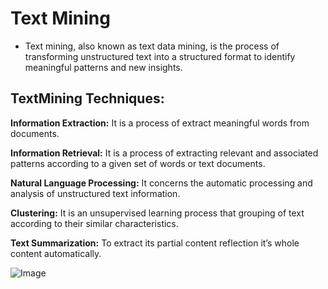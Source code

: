 # Text Mining
- Text mining, also known as text data mining, is the process of transforming unstructured text into a structured format to identify meaningful patterns and new insights.
## TextMining Techniques:
**Information Extraction:** It is a process of extract meaningful words from documents.

**Information Retrieval:** It is a process of extracting relevant and associated patterns according to a given set of words or text documents. 

**Natural Language Processing:** It concerns the automatic processing and analysis of unstructured text information.

**Clustering:** It is an unsupervised learning process that grouping of text according to their similar characteristics.

**Text Summarization:** To extract its partial content reflection it’s whole content automatically.

![Image](https://static.javatpoint.com/tutorial/data-mining/images/text-data-mining.png)
